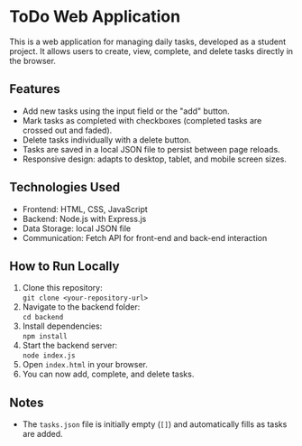 # ToDo Web Application
This is a web application for managing daily tasks, developed as a student project.
It allows users to create, view, complete, and delete tasks directly in the browser.

## Features
- Add new tasks using the input field or the "add" button.
- Mark tasks as completed with checkboxes (completed tasks are crossed out and faded).
- Delete tasks individually with a delete button.
- Tasks are saved in a local JSON file to persist between page reloads.
- Responsive design: adapts to desktop, tablet, and mobile screen sizes.

## Technologies Used
- Frontend: HTML, CSS, JavaScript
- Backend: Node.js with Express.js
- Data Storage: local JSON file
- Communication: Fetch API for front-end and back-end interaction

## How to Run Locally
1. Clone this repository:  
   `git clone <your-repository-url>`
2. Navigate to the backend folder:  
   `cd backend`
3. Install dependencies:  
   `npm install`
4. Start the backend server:  
   `node index.js`
5. Open `index.html` in your browser.
6. You can now add, complete, and delete tasks.

## Notes
- The `tasks.json` file is initially empty (`[]`) and automatically fills as tasks are added.

